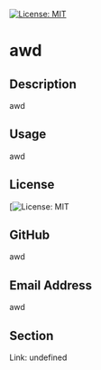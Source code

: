 
  [![License: MIT](https://img.shields.io/badge/License-MIT-yellow.svg)](https://opensource.org/licenses/MIT)
  # awd

  ## Description
  awd
  
  ## Usage
  awd
  
  ## License
  [![License: MIT](https://opensource.org/licenses/MIT)

  ## GitHub
  awd

  ## Email Address
  awd

  ## Section
  Link: undefined
  